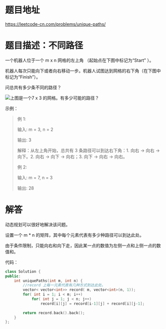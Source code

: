# 题目地址

https://leetcode-cn.com/problems/unique-paths/

# 题目描述：不同路径

一个机器人位于一个 m x n 网格的左上角 （起始点在下图中标记为“Start” ）。

机器人每次只能向下或者向右移动一步。机器人试图达到网格的右下角（在下图中标记为“Finish”）。

问总共有多少条不同的路径？

![上图是一个7 x 3 的网格。有多少可能的路径？](https://img-blog.csdnimg.cn/20190921111321538.png)

示例：
>例 1:
>
>输入: m = 3, n = 2
>
>输出: 3
>
>解释：从左上角开始，总共有 3 条路径可以到达右下角：1. 向右 -> 向右 -> 向下。2. 向右 -> 向下 -> 向右；3. 向下 -> 向右 -> 向右。
>
>例 2:
>
>输入: m = 7, n = 3
>
>输出: 28


# 解答

动态规划可以很好地解决该问题。

设置一个 m * n 的矩阵，其中每个元素代表有多少种路径可以到达此处。

由于条件限制，只能向右和向下走，因此某一点的数值为左侧一点和上侧一点的数值和。

代码：
```cpp
class Solution {
public:
    int uniquePaths(int m, int n) {
        //record 上每一元素代表有几种方式到达此处。
        vector< vector<int>> record( m, vector<int>(n, 1));
        for( int i = 1; i < m; i++)
            for( int j = 1; j < n; j++)
                record[i][j] = record[i-1][j] + record[i][j-1];
        
        return record.back().back();
    }
};
```
